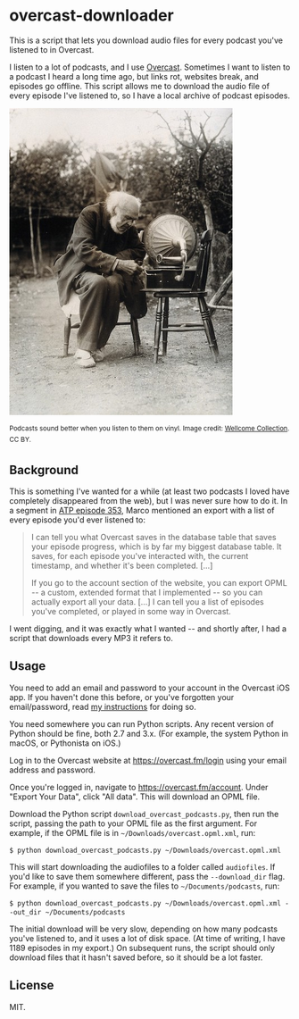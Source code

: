 # overcast-downloader

This is a script that lets you download audio files for every podcast you've listened to in Overcast.

I listen to a lot of podcasts, and I use [Overcast].
Sometimes I want to listen to a podcast I heard a long time ago, but links rot, websites break, and episodes go offline.
This script allows me to download the audio file of every episode I've listened to, so I have a local archive of podcast episodes.

[Overcast]: https://overcast.fm/

![An old man sitting on a chair outdoors, listening to a record player.](record_player.jpg)

<sup>
  Podcasts sound better when you listen to them on vinyl.
  Image credit: <a href="https://wellcomecollection.org/works/n7cthawx">Wellcome Collection</a>. CC BY.
</sup>



## Background

This is something I've wanted for a while (at least two podcasts I loved have completely disappeared from the web), but I was never sure how to do it.
In a segment in [ATP episode 353][atp353], Marco mentioned an export with a list of every episode you'd ever listened to:

> I can tell you what Overcast saves in the database table that saves your episode progress, which is by far my biggest database table.
> It saves, for each episode you've interacted with, the current timestamp, and whether it's been completed. […]
>
> If you go to the account section of the website, you can export OPML -- a custom, extended format that I implemented -- so you can actually export all your data. […]
> I can tell you a list of episodes you've completed, or played in some way in Overcast.

I went digging, and it was exactly what I wanted -- and shortly after, I had a script that downloads every MP3 it refers to.

[atp353]: https://overcast.fm/+R7DWLpsnY/1:40:21



## Usage

You need to add an email and password to your account in the Overcast iOS app.
If you haven't done this before, or you've forgotten your email/password, read [my instructions](add_email_password) for doing so.

You need somewhere you can run Python scripts.
Any recent version of Python should be fine, both 2.7 and 3.x.
(For example, the system Python in macOS, or Pythonista on iOS.)

Log in to the Overcast website at <https://overcast.fm/login> using your email address and password.

Once you're logged in, navigate to <https://overcast.fm/account>.
Under "Export Your Data", click "All data".
This will download an OPML file.

Download the Python script `download_overcast_podcasts.py`, then run the script, passing the path to your OPML file as the first argument.
For example, if the OPML file is in `~/Downloads/overcast.opml.xml`, run:

```console
$ python download_overcast_podcasts.py ~/Downloads/overcast.opml.xml
```

This will start downloading the audiofiles to a folder called `audiofiles`.
If you'd like to save them somewhere different, pass the `--download_dir` flag.
For example, if you wanted to save the files to `~/Documents/podcasts`, run:

```console
$ python download_overcast_podcasts.py ~/Downloads/overcast.opml.xml --out_dir ~/Documents/podcasts
```

The initial download will be very slow, depending on how many podcasts you've listened to, and it uses a lot of disk space.
(At time of writing, I have 1189 episodes in my export.)
On subsequent runs, the script should only download files that it hasn't saved before, so it should be a lot faster.



## License

MIT.
